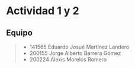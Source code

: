 # Actividad 1  y 2

## Equipo

> + 141565 Eduardo Josué Martínez Landero
> + 200155 Jorge Alberto Barrera Gómez
> + 200224 Alexis Morelos Romero
